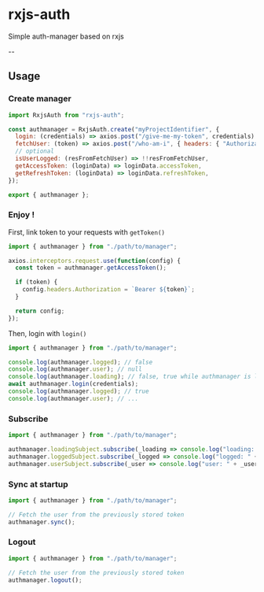 # rxjs-auth

Simple auth-manager based on rxjs

--

## Usage

### Create manager

```js
import RxjsAuth from "rxjs-auth";

const authmanager = RxjsAuth.create("myProjectIdentifier", {
  login: (credentials) => axios.post("/give-me-my-token", credentials).then(res => res.data),
  fetchUser: (token) => axios.post("/who-am-i", { headers: { "Authorization": "Bearer " + token } }).then(res => res.data),
  // optional
  isUserLogged: (resFromFetchUser) => !!resFromFetchUser,
  getAccessToken: (loginData) => loginData.accessToken,
  getRefreshToken: (loginData) => loginData.refreshToken,
});

export { authmanager };
```

### Enjoy !

First, link token to your requests with `getToken()`

```js
import { authmanager } from "./path/to/manager";

axios.interceptors.request.use(function(config) {
  const token = authmanager.getAccessToken();

  if (token) {
    config.headers.Authorization = `Bearer ${token}`;
  }

  return config;
});
```

Then, login with `login()`

```js
import { authmanager } from "./path/to/manager";

console.log(authmanager.logged); // false
console.log(authmanager.user); // null
console.log(authmanager.loading); // false, true while authmanager is logging
await authmanager.login(credentials);
console.log(authmanager.logged); // true
console.log(authmanager.user); // ...
```

### Subscribe

```js
import { authmanager } from "./path/to/manager";

authmanager.loadingSubject.subscribe(_loading => console.log("loading: " + _loading));
authmanager.loggedSubject.subscribe(_logged => console.log("logged: " + _logged));
authmanager.userSubject.subscribe(_user => console.log("user: " + _user));
```

### Sync at startup

```js
import { authmanager } from "./path/to/manager";

// Fetch the user from the previously stored token
authmanager.sync();
```

### Logout

```js
import { authmanager } from "./path/to/manager";

// Fetch the user from the previously stored token
authmanager.logout();
```
